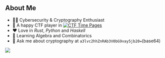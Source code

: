 ## About Me
- 👨‍🎓 Cybersecurity & Cryptography Enthusiast
- 🔭 A happy CTF player in <a href="https://ctftime.org/team/283146"><img alt="CTF Time Pages" src="https://img.shields.io/badge/CTFTime-Del0n1x-blue?style=flat-square&logo=C"></a>
- ❤️ Love in *Rust*, *Python* and *Haskell*
- 📖 Learning Algebra and Combinatorics
- 💬 Ask me about cryptography at `a3lvc2hhZnRAb3V0bG9vay5jb20=`(base64)

<a href="https://eupho.me/"><img align="center" src="https://github-readme-stats.vercel.app/api/top-langs/?username=swizzzer&layout=compact&hide_border=true" /></a>
